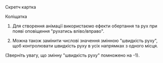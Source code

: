 Скретч картка

Коліщатка

1. Для створення анімації використаємо ефекти обертання та рух при появі оповіщення "рухатись вліво/вправо". 
 

2. Можна також замінити числові значення змінною "швидкість руху", щоб контролювати швидкість руху в усіх напрямках з одного місця.

(Зверніть увагу, що змінну "швидкість руху" помножено на -1).
